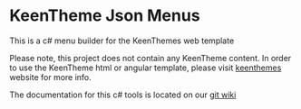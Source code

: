 # KeenTheme Json Menus
This is a c# menu builder for the KeenThemes web template

Please note, this project does not contain any KeenTheme content. In order to use the KeenTheme html or angular template, please visit [keenthemes](http://www.keenthemes.com/) website for more info.

The documentation for this c# tools is located on our [git wiki](https://github.com/wardandpartners/KeenThemeJsonMenus/wiki)
